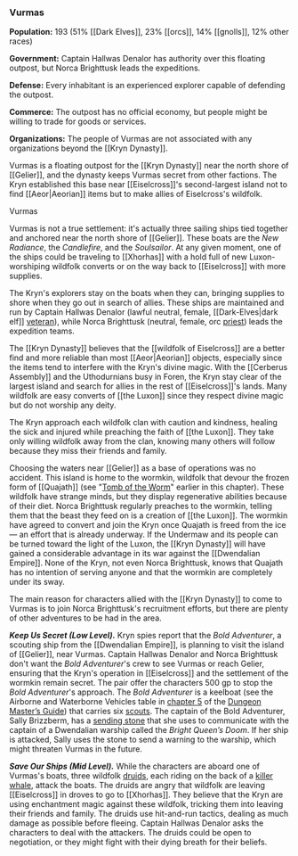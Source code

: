 ### Vurmas

**Population:** 193 (51% [[Dark Elves]], 23% [[orcs]], 14% [[gnolls]], 12% other races)

**Government:** Captain Hallwas Denalor has authority over this floating outpost, but Norca Brighttusk leads the expeditions.

**Defense:** Every inhabitant is an experienced explorer capable of defending the outpost.

**Commerce:** The outpost has no official economy, but people might be willing to trade for goods or services.

**Organizations:** The people of Vurmas are not associated with any organizations beyond the [[Kryn Dynasty]].

Vurmas is a floating outpost for the [[Kryn Dynasty]] near the north shore of [[Gelier]], and the dynasty keeps Vurmas secret from other factions. The Kryn established this base near [[Eiselcross]]'s second-largest island not to find [[Aeor|Aeorian]] items but to make allies of Eiselcross's wildfolk.

[](https://media.dndbeyond.com/compendium-images/egtw/yDOyqyOocErRgYJK/03-20.png)

Vurmas

Vurmas is not a true settlement: it's actually three sailing ships tied together and anchored near the north shore of [[Gelier]]. These boats are the _New Radiance_, the _Candlefire_, and the _Soulsailor_. At any given moment, one of the ships could be traveling to [[Xhorhas]] with a hold full of new Luxon-worshiping wildfolk converts or on the way back to [[Eiselcross]] with more supplies.

The Kryn's explorers stay on the boats when they can, bringing supplies to shore when they go out in search of allies. These ships are maintained and run by Captain Hallwas Denalor (lawful neutral, female, [[Dark-Elves|dark elf]] [veteran](https://www.dndbeyond.com/monsters/veteran)), while Norca Brighttusk (neutral, female, orc [priest](https://www.dndbeyond.com/monsters/priest)) leads the expedition teams.

The [[Kryn Dynasty]] believes that the [[wildfolk of Eiselcross]] are a better find and more reliable than most [[Aeor|Aeorian]] objects, especially since the items tend to interfere with the Kryn's divine magic. With the [[Cerberus Assembly]] and the Uthodurnians busy in Foren, the Kryn stay clear of the largest island and search for allies in the rest of [[Eiselcross]]'s lands. Many wildfolk are easy converts of [[the Luxon]] since they respect divine magic but do not worship any deity.

The Kryn approach each wildfolk clan with caution and kindness, healing the sick and injured while preaching the faith of [[the Luxon]]. They take only willing wildfolk away from the clan, knowing many others will follow because they miss their friends and family.

Choosing the waters near [[Gelier]] as a base of operations was no accident. This island is home to the wormkin, wildfolk that devour the frozen form of [[Quajath]] (see "[Tomb of the Worm](https://www.dndbeyond.com/sources/egtw/[[wildemount]]-gazetteer-[[eiselcross]]#TomboftheWorm "[[Tomb of the Worm]]")" earlier in this chapter). These wildfolk have strange minds, but they display regenerative abilities because of their diet. Norca Brighttusk regularly preaches to the wormkin, telling them that the beast they feed on is a creation of [[the Luxon]]. The wormkin have agreed to convert and join the Kryn once Quajath is freed from the ice — an effort that is already underway. If the Undermaw and its people can be turned toward the light of the Luxon, the [[Kryn Dynasty]] will have gained a considerable advantage in its war against the [[Dwendalian Empire]]. None of the Kryn, not even Norca Brighttusk, knows that Quajath has no intention of serving anyone and that the wormkin are completely under its sway.

The main reason for characters allied with the [[Kryn Dynasty]] to come to Vurmas is to join Norca Brighttusk's recruitment efforts, but there are plenty of other adventures to be had in the area.

_**Keep Us Secret (Low Level).**_ Kryn spies report that the _Bold Adventurer_, a scouting ship from the [[Dwendalian Empire]], is planning to visit the island of [[Gelier]], near Vurmas. Captain Hallwas Denalor and Norca Brighttusk don't want the _Bold Adventurer_'s crew to see Vurmas or reach Gelier, ensuring that the Kryn's operation in [[Eiselcross]] and the settlement of the wormkin remain secret. The pair offer the characters 500 gp to stop the _Bold Adventurer_'s approach. The _Bold Adventurer_ is a keelboat (see the Airborne and Waterborne Vehicles table in [chapter 5](https://www.dndbeyond.com/sources/dmg/adventure-environments#AirborneandWaterborneVehicles "chapter 5") of the [Dungeon Master’s Guide](https://www.dndbeyond.com/sources/dmg "Dungeon Master’s Guide")) that carries six [scouts](https://www.dndbeyond.com/monsters/scout). The captain of the Bold Adventurer, Sally Brizzberm, has a [sending stone](https://www.dndbeyond.com/magic-items/sending-stone) that she uses to communicate with the captain of a Dwendalian warship called the _Bright Queen’s Doom_. If her ship is attacked, Sally uses the stone to send a warning to the warship, which might threaten Vurmas in the future.

_**Save Our Ships (Mid Level).**_ While the characters are aboard one of Vurmas's boats, three wildfolk [druids](https://www.dndbeyond.com/monsters/druid), each riding on the back of a [killer whale](https://www.dndbeyond.com/monsters/killer-whale), attack the boats. The druids are angry that wildfolk are leaving [[Eiselcross]] in droves to go to [[Xhorhas]]. They believe that the Kryn are using enchantment magic against these wildfolk, tricking them into leaving their friends and family. The druids use hit-and-run tactics, dealing as much damage as possible before fleeing. Captain Hallwas Denalor asks the characters to deal with the attackers. The druids could be open to negotiation, or they might fight with their dying breath for their beliefs.